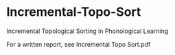 # Incremental-Topo-Sort
Incremental Topological Sorting in Phonological Learning

For a written report, see Incremental Topo Sort.pdf
